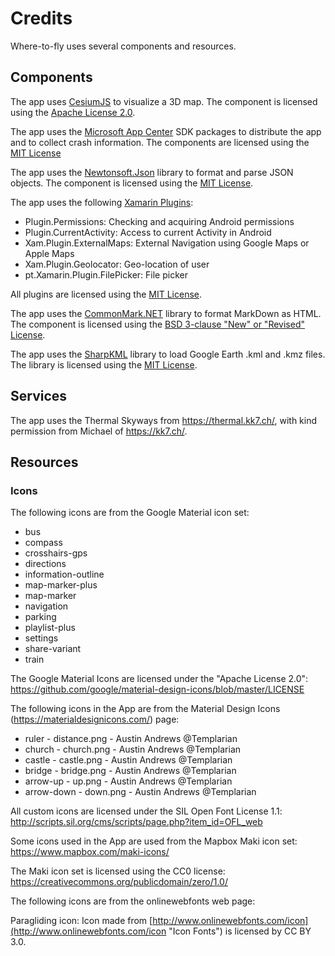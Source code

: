 # Credits

Where-to-fly uses several components and resources.

## Components

The app uses [CesiumJS](https://cesiumjs.org/) to visualize a 3D map.
The component is licensed using the
[Apache License 2.0](https://github.com/AnalyticalGraphicsInc/cesium/blob/master/LICENSE.md).

The app uses the [Microsoft App Center](https://appcenter.ms/) SDK packages to
distribute the app and to collect crash information.
The components are licensed using the
[MIT License](https://github.com/Microsoft/AppCenter-SDK-DotNet/blob/master/license.txt)

The app uses the [Newtonsoft.Json](https://www.newtonsoft.com/json) library to
format and parse JSON objects.
The component is licensed using the
[MIT License](https://github.com/JamesNK/Newtonsoft.Json/blob/master/LICENSE.md).

The app uses the following [Xamarin Plugins](https://github.com/jamesmontemagno/Xamarin.Plugins):
- Plugin.Permissions: Checking and acquiring Android permissions
- Plugin.CurrentActivity: Access to current Activity in Android
- Xam.Plugin.ExternalMaps: External Navigation using Google Maps or Apple Maps
- Xam.Plugin.Geolocator: Geo-location of user
- pt.Xamarin.Plugin.FilePicker: File picker

All plugins are licensed using the
[MIT License](https://github.com/jamesmontemagno/GeolocatorPlugin/blob/master/LICENSE).

The app uses the [CommonMark.NET](https://github.com/Knagis/CommonMark.NET)
library to format MarkDown as HTML.
The component is licensed using the
[BSD 3-clause "New" or "Revised" License](https://github.com/Knagis/CommonMark.NET/blob/master/LICENSE.md).

The app uses the [SharpKML](https://github.com/samcragg/sharpkml) library to
load Google Earth .kml and .kmz files.
The library is licensed using the
[MIT License](https://github.com/samcragg/sharpkml/blob/master/LICENSE).

## Services

The app uses the Thermal Skyways from https://thermal.kk7.ch/, with kind
permission from Michael of https://kk7.ch/.

## Resources

### Icons

The following icons are from the Google Material icon set:

- bus
- compass
- crosshairs-gps
- directions
- information-outline
- map-marker-plus
- map-marker
- navigation
- parking
- playlist-plus
- settings
- share-variant
- train

The Google Material Icons are licensed under the "Apache License 2.0":
https://github.com/google/material-design-icons/blob/master/LICENSE

The following icons in the App are from the Material Design Icons
(https://materialdesignicons.com/) page:

- ruler - distance.png - Austin Andrews @Templarian
- church - church.png - Austin Andrews @Templarian
- castle - castle.png - Austin Andrews @Templarian
- bridge - bridge.png - Austin Andrews @Templarian
- arrow-up - up.png - Austin Andrews @Templarian
- arrow-down - down.png - Austin Andrews @Templarian

All custom icons are licensed under the SIL Open Font License 1.1:
http://scripts.sil.org/cms/scripts/page.php?item_id=OFL_web

Some icons used in the App are used from the Mapbox Maki icon set:
https://www.mapbox.com/maki-icons/

The Maki icon set is licensed using the CC0 license:
https://creativecommons.org/publicdomain/zero/1.0/

The following icons are from the onlinewebfonts web page:

Paragliding icon:
Icon made from [http://www.onlinewebfonts.com/icon](http://www.onlinewebfonts.com/icon "Icon Fonts")
is licensed by CC BY 3.0.
